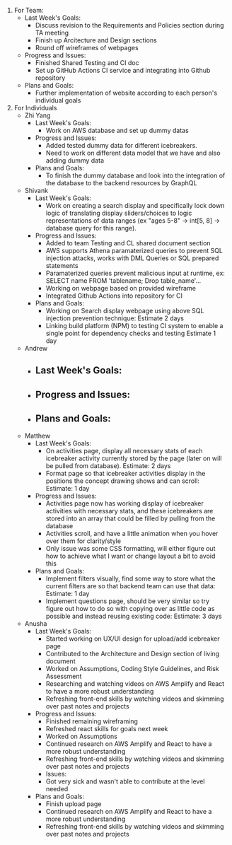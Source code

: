 1. For Team:
   - Last Week's Goals:
       - Discuss revision to the Requirements and Policies section during TA meeting
       - Finish up Arcitecture and Design sections
       - Round off wireframes of webpages
   - Progress and Issues:
       - Finished Shared Testing and CI doc
       - Set up GitHub Actions CI service and integrating into Github repository
   - Plans and Goals:
       - Further implementation of website according to each person's individual goals
3. For Individuals
   - Zhi Yang
       - Last Week's Goals:
           - Work on AWS database and set up dummy datas
       - Progress and Issues:
           - Added tested dummy data for different icebreakers. 
           - Need to work on different data model that we have and also adding dummy data
       - Plans and Goals:
           - To finish the dummy database and look into the integration of the database to the backend resources by GraphQL
   - Shivank
      - Last Week's Goals:
           - Work on creating a search display and specifically lock down logic of translating display sliders/choices to logic representations of data ranges (ex "ages 5-8" -> int[5, 8] -> database query for this range).
       - Progress and Issues:
           - Added to team Testing and CL shared document section
           - AWS supports Athena paramaterized queries to prevent SQL injection attacks, works with DML Queries or SQL prepared statements
           - Paramaterized queries prevent malicious input at runtime, ex: SELECT name FROM 'tablename; Drop table_name'...
           - Working on webpage based on provided wireframe
           - Integrated Github Actions into repository for CI
       - Plans and Goals:
           - Working on Search display webpage using above SQL injection prevention technique: Estimate 2 days
           - Linking build platform (NPM) to testing CI system to enable a single point for dependency checks and testing Estimate 1 day
   - Andrew
      - Last Week's Goals:
           - 
       - Progress and Issues:
           - 
       - Plans and Goals:
           - 
   - Matthew
       - Last Week's Goals:
         - On activities page, display all necessary stats of each icebreaker activity currently stored by the page (later on will be pulled from database). Estimate: 2 days
         - Format page so that icebreaker activities display in the positions the concept drawing shows and can scroll: Estimate: 1 day
       - Progress and Issues:
         - Activities page now has working display of icebreaker activities with necessary stats, and these icebreakers are stored into an array that could be filled by pulling from the database
         - Activities scroll, and have a little animation when you hover over them for clarity/style
         - Only issue was some CSS formatting, will either figure out how to achieve what I want or change layout a bit to avoid this
       - Plans and Goals:
         - Implement filters visually, find some way to store what the current filters are so that backend team can use that data: Estimate: 1 day
         - Implement questions page, should be very similar so try figure out how to do so with copying over as little code as possible and instead reusing existing code: Estimate: 3 days
   - Anusha
      - Last Week's Goals:
           - Started working on UX/UI design for upload/add icebreaker page
           - Contributed to the Architecture and Design section of living document
           - Worked on Assumptions, Coding Style Guidelines, and Risk Assessment
           - Researching and watching videos on AWS Amplify and React to have a more robust understanding
           - Refreshing front-end skills by watching videos and skimming over past notes and projects
       - Progress and Issues:
           - Finished remaining wireframing
           - Refreshed react skills for goals next week
           -  Worked on Assumptions
           -  Continued research on AWS Amplify and React to have a more robust understanding
           - Refreshing front-end skills by watching videos and skimming over past notes and projects
           - Issues:
           -    Got very sick and wasn't able to contribute at the level needed
       - Plans and Goals:
           - Finish upload page
           - Continued research on AWS Amplify and React to have a more robust understanding
           - Refreshing front-end skills by watching videos and skimming over past notes and projects
   
